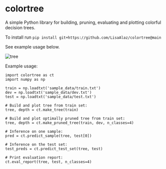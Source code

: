 # colortree
A simple Python library for building, pruning, evaluating and plotting colorful decision trees.

To install run `pip install git+https://github.com/LisaAlaz/colortree@main`

See example usage below.

![tree](https://user-images.githubusercontent.com/89645136/228981568-4c0a4fd9-0684-4044-89fa-24bc0ca00c93.png)

Example usage:

```
import colortree as ct
import numpy as np

train = np.loadtxt('sample_data/train.txt')
dev = np.loadtxt('sample_data/dev.txt')
test = np.loadtxt('sample_data/test.txt')

# Build and plot tree from train set:
tree, depth = ct.make_tree(train)

# Build and plot optimally pruned tree from train set:
tree, depth = ct.make_pruned_tree(train, dev, n_classes=4)

# Inference on one sample:
pred = ct.predict_sample(tree, test[0])

# Inference on the test set:
test_preds = ct.predict_test_set(tree, test)

# Print evaluation report:
ct.eval_report(tree, test, n_classes=4)
```
